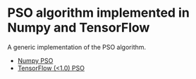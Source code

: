# PSO algorithm implemented in Numpy and TensorFlow

A generic implementation of the PSO algorithm.
* [Numpy PSO](PSO_numpy.ipynb)
* [TensorFlow  (<1.0) PSO](PSO_tensorflow.ipynb)